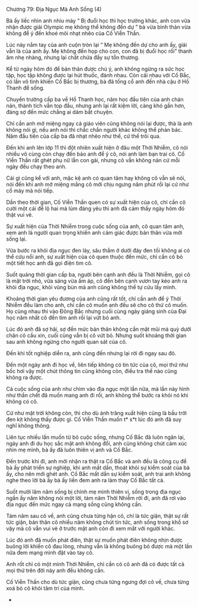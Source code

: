 




Chương 79: Địa Ngục Mà Anh Sống (4)


Bà ấy liếc nhìn anh nhíu mày “ Bị đuổi học thì học trường khác, anh con vừa nhận được giải Olympic mẹ không thể không đến dự ” bà vừa bình thản vừa không để ý đến khoé môi nhạt nhẽo của Cố Viễn Thần.

Lúc này nắm tay của anh cuộn tròn lại “ Mẹ không đến dự cho anh ấy, giải vẫn là của anh ấy. Mẹ không đến họp cho con, con đã bị đuổi học rồi” thanh âm nhẹ nhàng, nhưng lại chất chứa đầy sự tổn thương.

Kể từ ngày hôm đó để bản thân được chú ý, anh không ngừng ra sức học tập, học tập không được lại hút thuốc, đánh nhau. Còn cãi nhau với Cố Bắc, có lần vô tình khiến Cố Bắc bị thương, bà đã tống cổ anh đến nhà cậu ở Hồ Thanh để sống.

Chuyển trường cấp ba về Hồ Thanh học, năm học đầu tiên của anh chán nản, thành tích vẫn top đầu, nhưng anh lại rất kiệm lời, càng khó gần hơn, đáng sợ đến mức chẳng ai dám bắt chuyện.

Chỉ cần anh mở miệng ngay cả giáo viên cũng không nói lại được, thà là anh không nói gì, nếu anh nói thì chắc chắn người khác không thể phản bác. Năm đầu tiên của cấp ba đã nhạt nhẽo như thế, cứ thế trôi qua.



Đến khi anh lên lớp 11 thì đột nhiên xuất hiện ở đâu một Thời Nhiễm, cô nói nhiều vô cùng còn chạy đến bảo anh để ý cô, nói anh làm bạn trai cô. Cố Viễn Thần rất ghét phụ nữ lẫn con gái, nhưng cô vẫn không nản cứ mỗi ngày đều chạy theo anh.

Cái gì cũng kể với anh, mặc kệ anh có quan tâm hay không cô vẫn sẽ nói, nói đến khi anh mở miệng mắng cô mới chịu ngưng năm phút rồi lại cứ như cổ máy mà nói tiếp.

Dần theo thời gian, Cố Viễn Thần quen có sự xuất hiện của cô, chỉ cần cô cười một cái để lộ hai má lúm đáng yêu thì anh đã cảm thấy ngày hôm đó thật vui vẻ.

Sự xuất hiện của Thời Nhiễm trong cuộc sống của anh, cô quan tâm anh, xem anh là người quan trọng khiến anh cảm giác được bản thân vừa mới sống lại.

Vừa bước ra khỏi địa ngục đen láy, sâu thẳm ở dưới đáy đen tối không ai có thể cứu nổi anh, sự xuất hiện của cô quen thuộc đến mức, chỉ cần cô bỏ một tiết học anh đã gọi điện tìm cô.

Suốt quảng thời gian cấp ba, người bên cạnh anh đều là Thời Nhiễm, gọi cô là mặt trời nhỏ, vừa sáng vừa ấm áp, cô đến bên cạnh vươn tay kéo anh ra khỏi địa ngục, khỏi vũng bùn mà anh cũng không thể tự cứu lấy mình.

Khoảng thời gian yêu đương của anh cũng rất tốt, chỉ cần anh để ý Thời Nhiễm đều làm cho anh, chỉ cần cô muốn anh đều sẽ cho cô thứ cô muốn. Họ cùng nhau thi vào Đông Bắc nhưng cuối cùng ngày giáng sinh của Đại học năm nhất cô đến tìm anh rồi lại vứt bỏ anh.

Lúc đó anh đã sợ hãi, sợ đến mức bản thân không cần mặt mũi mà quỳ dưới chân cô cầu xin, cuối cùng vẫn bị cô vứt bỏ. Nhưng suốt khoảng thời gian sau anh không ngừng cho người quan sát của cô.



Đến khi tốt nghiệp diễn ra, anh cũng đến nhưng lại rời đi ngay sau đó.

Đến một ngày anh đi học về, liên tiếp không có tin tức của cô, mọi thứ như bốc hơi vậy một chút thông tin cũng không còn, điều tra thế nào cũng không ra được.

Cả cuộc sống của anh như chìm vào địa ngục một lần nữa, mà lần này hình như thần chết đã muốn mang anh đi rồi, anh không thể bước ra khỏi nó khi không có cô.

Cứ như mặt trời không còn, thì cho dù ánh trăng xuất hiện cũng là bầu trời đen kịt không thấy được gì. Cố Viễn Thần muốn t* s*t lúc đó anh đã suy nghĩ không thông.

Liên tục nhiều lần muốn từ bỏ cuộc sống, nhưng Cố Bắc đã luôn ngăn lại, ngày anh đi du học sắc mặt anh không đổi, anh cũng không chút cảm xúc nhìn mẹ mình, bà ấy đã luôn thiên vị anh và Cố Bắc.

Đến trước khi đi, anh mới nhận ra thật ra Cố Bắc và anh đều là công cụ để bà ấy phát triển sự nghiệp, khi anh mất dần, thoát khỏi sự kiểm soát của bà ấy, cho nên mới ghét anh. Cố Bắc mất dần sự kiểm soát, anh trai anh không nghe theo lời bà ấy bà ấy liền đem anh ra làm thay Cố Bắc tất cả.

Suốt mười lăm năm sống bị chính mẹ mình thiên vị, sống trong địa ngục ngần ấy năm không nói một lời, tám năm Thời Nhiễm rời đi, anh đã rơi vào địa ngục đến mức ngay cả mạng sống cũng không cần.

Tám năm sau cô về, anh cũng chưa từng hận cô, chỉ là tức giận, thật sự rất tức giận, bản thân cô nhiều năm không chút tin tức, anh sống trong khổ sơ vậy mà cô vẫn vui vẻ ở trước mặt anh còn đi xem mắt với người khác.

Lúc đó anh đã muốn phát điên, thật sự muốn phát điên không nhịn được buông lời khiến cô đau lòng, nhưng vẫn là không buông bỏ được mà một lần nữa đem mạng mình đặt vào tay cô.

Anh rốt chỉ có một mình Thời Nhiễm, chỉ cần có cô anh đã có được tất cả mọi thứ trên đời này anh đều không cần.

Cố Viễn Thần cho dù tức giận, cũng chưa từng ngưng đợi cô về, chưa từng xoá bỏ cô khỏi tâm trí của mình.

*




